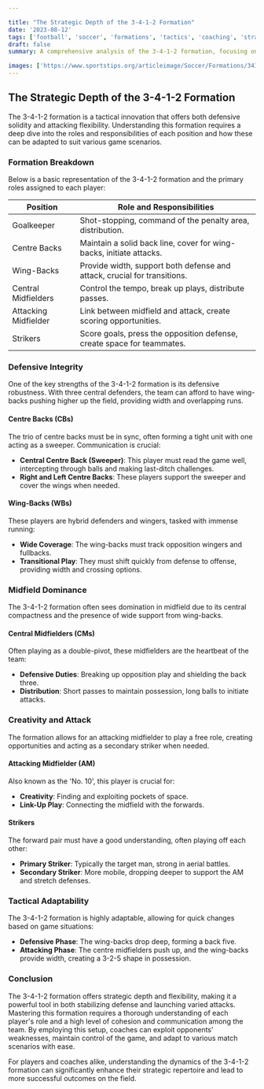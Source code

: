 ```yaml
---

title: "The Strategic Depth of the 3-4-1-2 Formation"
date: '2023-08-12'
tags: ['football', 'soccer', 'formations', 'tactics', 'coaching', 'strategy', 'roles', 'responsibilities', 'gameplay']
draft: false
summary: A comprehensive analysis of the 3-4-1-2 formation, focusing on player roles and tactical adaptability in different game situations.

images: ['https://www.sportstips.org/articleimage/Soccer/Formations/3412.webp']
---
```


## The Strategic Depth of the 3-4-1-2 Formation

The 3-4-1-2 formation is a tactical innovation that offers both defensive solidity and attacking flexibility. Understanding this formation requires a deep dive into the roles and responsibilities of each position and how these can be adapted to suit various game scenarios. 

### Formation Breakdown

Below is a basic representation of the 3-4-1-2 formation and the primary roles assigned to each player:

| Position       | Role and Responsibilities                                                |
|----------------|--------------------------------------------------------------------------|
| Goalkeeper     | Shot-stopping, command of the penalty area, distribution.                |
| Centre Backs   | Maintain a solid back line, cover for wing-backs, initiate attacks.      |
| Wing-Backs     | Provide width, support both defense and attack, crucial for transitions. |
| Central Midfielders | Control the tempo, break up plays, distribute passes.                 |
| Attacking Midfielder | Link between midfield and attack, create scoring opportunities.        |
| Strikers       | Score goals, press the opposition defense, create space for teammates.   |

### Defensive Integrity

One of the key strengths of the 3-4-1-2 formation is its defensive robustness. With three central defenders, the team can afford to have wing-backs pushing higher up the field, providing width and overlapping runs.

#### Centre Backs (CBs)

The trio of centre backs must be in sync, often forming a tight unit with one acting as a sweeper. Communication is crucial:

- **Central Centre Back (Sweeper)**: This player must read the game well, intercepting through balls and making last-ditch challenges.
- **Right and Left Centre Backs**: These players support the sweeper and cover the wings when needed.

#### Wing-Backs (WBs)

These players are hybrid defenders and wingers, tasked with immense running:

- **Wide Coverage**: The wing-backs must track opposition wingers and fullbacks.
- **Transitional Play**: They must shift quickly from defense to offense, providing width and crossing options.

### Midfield Dominance

The 3-4-1-2 formation often sees domination in midfield due to its central compactness and the presence of wide support from wing-backs.

#### Central Midfielders (CMs)

Often playing as a double-pivot, these midfielders are the heartbeat of the team:

- **Defensive Duties**: Breaking up opposition play and shielding the back three.
- **Distribution**: Short passes to maintain possession, long balls to initiate attacks.

### Creativity and Attack

The formation allows for an attacking midfielder to play a free role, creating opportunities and acting as a secondary striker when needed.

#### Attacking Midfielder (AM)

Also known as the 'No. 10', this player is crucial for:

- **Creativity**: Finding and exploiting pockets of space.
- **Link-Up Play**: Connecting the midfield with the forwards.

#### Strikers

The forward pair must have a good understanding, often playing off each other:

- **Primary Striker**: Typically the target man, strong in aerial battles.
- **Secondary Striker**: More mobile, dropping deeper to support the AM and stretch defenses.

### Tactical Adaptability

The 3-4-1-2 formation is highly adaptable, allowing for quick changes based on game situations:

- **Defensive Phase**: The wing-backs drop deep, forming a back five.
- **Attacking Phase**: The centre midfielders push up, and the wing-backs provide width, creating a 3-2-5 shape in possession.

### Conclusion

The 3-4-1-2 formation offers strategic depth and flexibility, making it a powerful tool in both stabilizing defense and launching varied attacks. Mastering this formation requires a thorough understanding of each player's role and a high level of cohesion and communication among the team. By employing this setup, coaches can exploit opponents’ weaknesses, maintain control of the game, and adapt to various match scenarios with ease.

For players and coaches alike, understanding the dynamics of the 3-4-1-2 formation can significantly enhance their strategic repertoire and lead to more successful outcomes on the field.